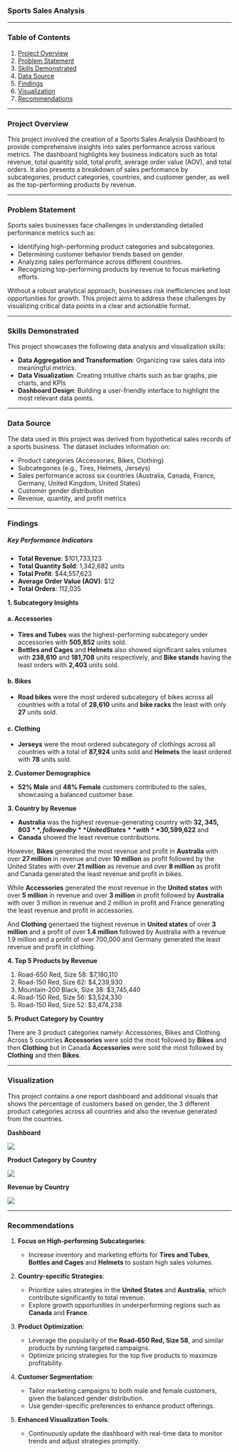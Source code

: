 ### Sports Sales Analysis

---
### Table of Contents
1. [Project Overview](#project-overview)
2. [Problem Statement](#problem-statement)
3. [Skills Demonstrated](#skills-demonstrated)
4. [Data Source](#data-source)
5. [Findings](#findings)
6. [Visualization](#visualization)
7. [Recommendations](recommendations)

---
### Project Overview
This project involved the creation of a Sports Sales Analysis Dashboard to provide comprehensive insights into sales performance across various metrics. The dashboard highlights key business indicators such as total revenue, total quantity sold, total profit, average order value (AOV), and total orders. It also presents a breakdown of sales performance by subcategories, product categories, countries, and customer gender, as well as the top-performing products by revenue.

---
### Problem Statement
Sports sales businesses face challenges in understanding detailed performance metrics such as:
- Identifying high-performing product categories and subcategories.
- Determining customer behavior trends based on gender.
- Analyzing sales performance across different countries.
- Recognizing top-performing products by revenue to focus marketing efforts.

Without a robust analytical approach, businesses risk inefficiencies and lost opportunities for growth. This project aims to address these challenges by visualizing critical data points in a clear and actionable format.

---
### Skills Demonstrated
This project showcases the following data analysis and visualization skills:
- **Data Aggregation and Transformation**: Organizing raw sales data into meaningful metrics.
- **Data Visualization**: Creating intuitive charts such as bar graphs, pie charts, and KPIs 
- **Dashboard Design**: Building a user-friendly interface to highlight the most relevant data points.

---
### Data Source
The data used in this project was derived from hypothetical sales records of a sports business. The dataset includes information on:
- Product categories (Accessories, Bikes, Clothing)
- Subcategories (e.g., Tires, Helmets, Jerseys)
- Sales performance across six countries (Australia, Canada, France, Germany, United Kingdom, United States)
- Customer gender distribution
- Revenue, quantity, and profit metrics

---
### Findings

##### Key Performance Indicators
- **Total Revenue**: $101,733,123
- **Total Quantity Sold**: 1,342,682 units
- **Total Profit**: $44,557,623
- **Average Order Value (AOV)**: $12
- **Total Orders**: 112,035

**1. Subcategory Insights**
#### a. Accessories
- **Tires and Tubes** was the highest-performing subcategory under accessories with **505,852** units sold.
-  **Bottles and Cages** and **Helmets** also showed significant sales volumes with **238,610** and **181,708** units respectively, and **Bike stands** having the least orders with **2,403** units sold.

#### b. Bikes
- **Road bikes** were the most ordered subcategory of bikes across all countries with a total of **28,610** units and **bike racks** the least with only **27** units sold.

#### c. Clothing
- **Jerseys** were the most ordered subcategory of clothings across all countries with a total of **87,924** units sold and **Helmets** the least ordered with **78** units sold. 


**2. Customer Demographics**
- **52% Male** and **48% Female** customers contributed to the sales, showcasing a balanced customer base.


**3. Country by Revenue**
- **Australia** was the highest revenue-generating country with **$32,345,803**, followed by **United States** with **$30,599,622** and 
- **Canada** showed the least revenue contributions.
  
However, **Bikes** generated the most revenue and profit in **Australia** with over **27 million** in revenue and over **10 million** as profit followed by the United States with over **21 million** as revenue and over **8 million** as profit and Canada generated the least revenue and profit in bikes.

While **Accessories** generated the most revenue in the **United states** with over **5 million** in revenue and over **3 million** in profit followed by **Australia** with over 3 million in revenue and 2 million in profit and France generating the least revenue and profit in accessories.

And **Clothing** genertaed the highest revenue in **United states** of over **3 million** and a profit of over **1.4 million** followed by Australia with a revenue 1.9 million and a profit of over 700,000 and Germany generated the least revenue and profit in clothing.


**4. Top 5 Products by Revenue**
1. Road-650 Red, Size 58: $7,180,110
2. Road-150 Red, Size 62: $4,239,930
3. Mountain-200 Black, Size 38: $3,745,440
4. Road-150 Red, Size 56: $3,524,330
5. Road-150 Red, Size 52: $3,474,238


**5. Product Category by Country**

There are 3 product categories namely: Accessories, Bikes and Clothing. Across 5 countries **Accessories** were sold the most followed by **Bikes** and then **Clothing** but in Canada **Accessories** were sold the most followed by **Clothing** and then **Bikes**.

---
### Visualization
This project contains a one report dashboard and additional visuals that shows the percentage of customers based on gender, the 3 different product categories across all countries and also the revenue generated from the countries.

**Dashboard**

![](pf/sports_analysis/img/db.png)

**Product Category by Country**

![](..img/prdtcategory.png)


**Revenue by Country**

![](..img/revcountry.png)

---
### Recommendations
1. **Focus on High-performing Subcategories**:
   - Increase inventory and marketing efforts for **Tires and Tubes**, **Bottles and Cages** and **Helmets** to sustain high sales volumes.

2. **Country-specific Strategies**:
   - Prioritize sales strategies in the **United States** and **Australia**, which contribute significantly to total revenue.
   - Explore growth opportunities in underperforming regions such as **Canada** and **France**.

3. **Product Optimization**:
   - Leverage the popularity of the **Road-650 Red, Size 58**, and similar products by running targeted campaigns.
   - Optimize pricing strategies for the top five products to maximize profitability.

4. **Customer Segmentation**:
   - Tailor marketing campaigns to both male and female customers, given the balanced gender distribution.
   - Use gender-specific preferences to enhance product offerings.

5. **Enhanced Visualization Tools**:
   - Continuously update the dashboard with real-time data to monitor trends and adjust strategies promptly.
